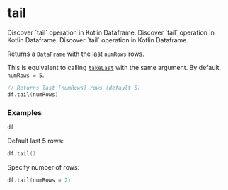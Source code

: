 # tail


<web-summary>
Discover `tail` operation in Kotlin Dataframe.
</web-summary>

<card-summary>
Discover `tail` operation in Kotlin Dataframe.
</card-summary>

<link-summary>
Discover `tail` operation in Kotlin Dataframe.
</link-summary>

<!---IMPORT org.jetbrains.kotlinx.dataframe.samples.api.info.TailSamples-->

Returns a [`DataFrame`](DataFrame.md) with the last `numRows` rows.

This is equivalent to calling [`takeLast`](sliceRows.md#takelast) with the same argument. By default, `numRows = 5`.

```kotlin
// Returns last [numRows] rows (default 5)
df.tail(numRows)
```

### Examples

<!---FUN notebook_test_tail_1-->

```kotlin
df
```

<!---END-->
<inline-frame src="./resources/notebook_test_tail_1.html" width="100%" height="500px"></inline-frame>

Default last 5 rows:
<!---FUN notebook_test_tail_2-->

```kotlin
df.tail()
```

<!---END-->
<inline-frame src="./resources/notebook_test_tail_2.html" width="100%" height="500px"></inline-frame>

Specify number of rows:
<!---FUN notebook_test_tail_3-->

```kotlin
df.tail(numRows = 2)
```

<!---END-->
<inline-frame src="./resources/notebook_test_tail_3.html" width="100%" height="500px"></inline-frame>

